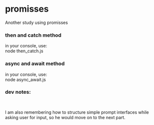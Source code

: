 # promisses
Another study using promisses<br/>
### then and catch method
in your console, use:<br/>
node then_catch.js<br/>

### async and await method
in your console, use:<br/>
node async_await.js<br/>

### dev notes:
<br/>

I am also remembering how to structure simple prompt interfaces while asking user for input, so he would move on to the next part.
